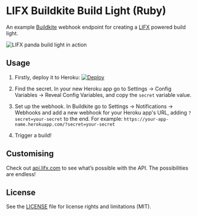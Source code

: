 # LIFX Buildkite Build Light (Ruby)

An example [Buildkite](https://buildkite.com/) webhook endpoint for creating a [LIFX](https://lifx.com/) powered build light.

![LIFX panda build light in action](http://i.imgur.com/FrBTgnf.gif)

## Usage

1. Firstly, deploy it to Heroku: [![Deploy](https://www.herokucdn.com/deploy/button.svg)](https://heroku.com/deploy)

2. Find the secret. In your new Heroku app go to Settings → Config Variables → Reveal Config Variables, and copy the `secret` variable value.

3. Set up the webhook. In Buildkite go to Settings → Notifications → Webhooks and add a new webhook for your Heroku app's URL, adding `?secret=your-secret` to the end. For example: `https://your-app-name.herokuapp.com/?secret=your-secret`

4. Trigger a build!

## Customising

Check out [api.lifx.com](https://api.lifx.com/) to see what’s possible with the API. The possibilities are endless!

## License

See the [LICENSE](LICENSE.md) file for license rights and limitations (MIT).
